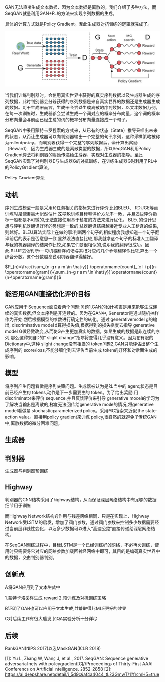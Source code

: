 

<!--
 * @version:
 * @Author:  StevenJokess https://github.com/StevenJokess
 * @Date: 2020-10-14 20:16:20
 * @LastEditors:  StevenJokess https://github.com/StevenJokess
 * @LastEditTime: 2020-11-10 19:56:44
 * @Description:
 * @TODO::
 * @Reference:https://nndl.github.io
 * https://weread.qq.com/web/reader/4653238071e86dd54654969kd2d32c50249d2ddea18fb39
-->

GAN无法直接生成文本数据，因为文本数据是离散的，我们介绍了多种方法，而SeqGAN就是利用GAN+RL的方法来实现序列数据的生成。




具体的计算方式就是Policy Gradient。至此生成器对抗训练的逻辑就完成了。


![SeqGAN](img\SeqGAN.jpg)

当我们训练判别器时，会使用真实世界中获得的真实序列数据以及生成器生成的序列数据，此时判别器会分辨获得的序列数据是来自真实世界的数据还是生成器生成的数据。对于生成器而言，生成器会尝试生成离散的序列数据，以文本数据为例，在每一次训练时，生成器都会尝试生成一个词对应的概率分布向量，这个词的概率分布向量会与前面已经生成的词的概率分布向量连接成一个句子。


SeqGAN中采用蒙特卡罗搜索的方式来，从已有的状态（State）推导采样出未来的状态，从而让生成器可以向判别器输出一个完整的句子序列，这种采样策略被称为rolloutpolicy。而判别器获得一个完整的序列数据后，会计算出奖励（Reward），因为生成器生成的是离散类型的数据，所以SeqGAN利用Policy Gradient算法将判别器的奖励传递给生成器，实现对生成器的指导。至此SeqGAN实现了对判别器D与生成器G的对抗训练，在训练生成器G时利用了RL中的PolicyGradient算法。

Policy Gradient算法

## 动机

序列生成模型一般是采用和任务相关的指标来进行评价,比如BLEU、 ROUGE等而训练时是使用最大似然估计,这导致训练目标和评价方法不一致。并且这些评价指标一般都是不可微的,无法直接使用基于梯度的方法来进行优化。
BLE∪的设计思想与评判机器翻译好坏的思想是一致的:机器翻译结果越接近专业人工翻译的结果,则越好。BLEU算法实际上在做的事:判断两个句子的相似程度我想知道一个句子翻译前后的表示是否意思一致,显然没法直接比较,那我就拿这个句子的标准人工翻译与我的机器翻译的结果作比较,如果它们是很相似的,说明我的翻译很成功。因此,BLUE去做判断:一句机器翻译的话与其相对应的几个参考翻译作比较,算岀一个综合分数。这个分数越髙说明机器翻译得越好。

$P_{n}=\frac{\sum_{n-g r a m \in \hat{y}} \operatorname{count}_{c l i p}(n-\operatorname{gram})}{\sum_{n-g r a m \in \hat{y}} \operatorname{count}(n-\operatorname{gram})}$

## 能否用GAN直接优化评价目标

GAN应用于 Sequence面临着两个问题:问题1,GAN的设计初衷是用来能够生成连续的真实数据,但文本序列是非连续的。因为在GAN中, Generator是通过随机抽样作为开始,然后根据模型的参数进行确定性的转化。通过 generativemodel g的输岀, discriminative model d算得损失值,根据得到的损失梯度去指导 generative model G做轻微改变,从而使G产生更加真实的数据。如果生成的数据是非连续的序列,那么这种来自D的“ slight change”指导将变得几乎没有意义。因为在有限的 Dictionary中,这种 slight change没有相应的 token问题2,GAN只能评估出整个生成序列的 score/loss,不能够细化到去评估当前生成 token的好坏和对后面生成的影响。

## 模型

将序列产生问题看做是序列决策问题。生成器被认为是RL当中的 agent;状态是目前已经产生的 tokens,动作是下一步需要生的 token。为了给出奖励,用discriminator来评价 sequence,并且反馈评价来引导 generative model的学习为了解决当输出是离散的,梯度无法回传给generative mode的情况,将generative model看做是 stochasticparameterized policy。采用MC搜索来近似 the state- action value。直接用policy gradient来训练 policy,很自然的就避免了传统GAN中,离散数据的微分困难问题。

## 生成器



## 判别器

生成器与判别器预训练

## Highway

判别器的CNN结构采用了highway结构，从而保证深层网络结构中有足够的数据细节用于训练


而Highway Network结构的作用与残差网络相同，只是在实现上，Highway Network受LSTM的启发，增加了阀门参数，通过阀门参数来控制多少数据需要经过当前层非线性变化，以及多少数据可以进入“高速公路”直接传递给深层网络结构。


在SeqGAN训练过程中，目标LSTM是一个已经训练好的网络，不必再次训练，使用时只需要将它对应的网络参数加载回神经网络中即可，其目的是编码真实世界中的数据，交由判别器判别。

## 创新点

A将GAN应用到了文本生成中

1.蒙特卡洛采样生成 reward
2.预训练及对抗训练策略

B证明了GAN也可以应用于文本生成,并能取得比MLE更好的效果

C对后续工作有很大启发,如QA实验分析十分详尽

## 后续

RankGAN(NIPS 2017)以及MaskGAN(ICLR 2018)



[1]: Yu L, Zhang W, Wang J, et al., 2017. SeqGAN: Sequence generative adversarial nets with policygradient[C]//Proceedings of Thirty-First AAAI Conference on Artificial Intelligence. 2852-2858
[2]: https://ai.deepshare.net/detail/i_5d9c6af4a4044_tL23GmwT/1?fromH5=true
